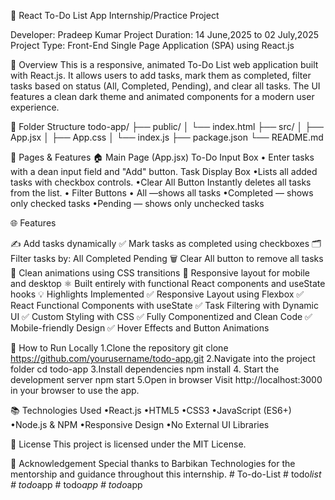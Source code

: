 📝 React To-Do List App Internship/Practice Project

Developer: Pradeep Kumar
 Project Duration: 14 June,2025 to 02 July,2025 
 Project Type: Front-End Single Page Application (SPA) using React.js

📄 Overview This is a responsive, animated To-Do List web application built with React.js. It allows users to add tasks, mark them as completed, filter tasks based on status (All, Completed, Pending), and clear all tasks. The UI features a clean dark theme and animated components for a modern user experience.

📁 Folder Structure
todo-app/
├── public/
│ └── index.html
├── src/ │
├── App.jsx │
├── App.css
│ └── index.js
├── package.json
└── README.md

📄 Pages & Features 🏠 Main Page (App.jsx) To-Do Input Box • Enter tasks with a dean input field and "Add" button. Task Display Box •Lists all added tasks with checkbox controls. •Clear All Button Instantly deletes all tasks from the list. • Filter Buttons • All —shows all tasks •Completed — shows only checked tasks •Pending — shows only unchecked tasks

🌐 Features

✍️ Add tasks dynamically ✅ Mark tasks as completed using checkboxes 🗂️ Filter tasks by: All Completed Pending 🗑️ Clear All button to remove all tasks 🎯 Clean animations using CSS transitions 📱 Responsive layout for mobile and desktop ⚛️ Built entirely with functional React components and useState hooks 💡 Highlights Implemented ✅ Responsive Layout using Flexbox ✅ React Functional Components with useState ✅ Task Filtering with Dynamic UI ✅ Custom Styling with CSS ✅ Fully Componentized and Clean Code ✅ Mobile-friendly Design ✅ Hover Effects and Button Animations

🚀 How to Run Locally 1.Clone the repository git clone https://github.com/yourusername/todo-app.git 2.Navigate into the project folder cd todo-app 3.Install dependencies npm install 4. Start the development server npm start 5.Open in browser Visit http://localhost:3000 in your browser to use the app.

📚 Technologies Used •React.js •HTML5 •CSS3 •JavaScript (ES6+) •Node.js & NPM •Responsive Design •No External UI Libraries

📜 License This project is licensed under the MIT License.

🙏 Acknowledgement Special thanks to Barbikan Technologies for the mentorship and guidance throughout this internship.
#   T o - d o - L i s t  
 #   t o d o _ l i s t  
 #   t o d o _ a p p  
 #   t o d o _ a p p  
 #   t o d o _ a p p  
 